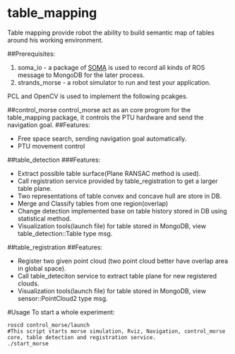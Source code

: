 # table_mapping 
Table mapping provide robot the ability to build semantic map of tables around his working environment.

##Prerequisites:
1. soma_io - a package of [SOMA](https://github.com/anosnowhong/soma/tree/soma2) is used to record all kinds of ROS message to MongoDB for the later process.
2. strands_morse - a robot simulator to run and test your application.

PCL and OpenCV is used to implement the following pcakges.

##control_morse
control_morse act as an core progrom for the table_mapping package, it controls the PTU hardware and send the navigation goal.
##Features:
* Free space search, sending navigation goal automatically.
* PTU movement control

##table_detection
###Features:
* Extract possible table surface(Plane RANSAC method is used).
* Call registration service provided by table_registration to get a larger table plane.
* Two representations of table convex and concave hull are store in DB.
* Merge and Classify tables from one region(overlap)
* Change detection implemented base on table history stored in DB using statistical method.
* Visualization tools(launch file) for table stored in MongoDB, view table_detection::Table type msg.

##table_registration
##Features:
* Register two given point cloud (two point cloud better have overlap area in global space).
* Call table_deteciton service to extract table plane for new registered clouds.
* Visualization tools(launch file) for table stored in MongoDB, view sensor::PointCloud2 type msg.

#Usage
To start a whole experiment:
```
roscd control_morse/launch
#This script starts morse simulation, Rviz, Navigation, control_morse core, table detection and registration service.
./start_morse 
```
